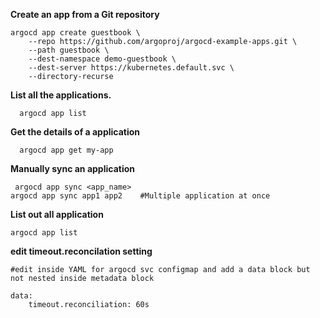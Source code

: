 **Create an app from a Git repository**
```
argocd app create guestbook \
	--repo https://github.com/argoproj/argocd-example-apps.git \
	--path guestbook \
	--dest-namespace demo-guestbook \
	--dest-server https://kubernetes.default.svc \
	--directory-recurse
```
**List all the applications.**
```
  argocd app list
```
**Get the details of a application**
```
  argocd app get my-app
```

**Manually sync an application**
```
 argocd app sync <app_name>
argocd app sync app1 app2    #Multiple application at once
```


**List out all application**
```
argocd app list
```

**edit timeout.reconcilation setting**
```
#edit inside YAML for argocd svc configmap and add a data block but not nested inside metadata block

data: 
    timeout.reconciliation: 60s
```
